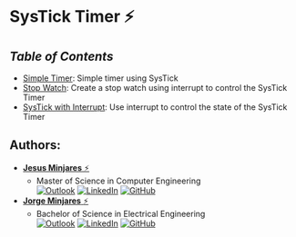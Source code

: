 # **SysTick Timer :zap:**

## ***Table of Contents***    
 * [Simple Timer](https://github.com/jminjares4/MSP432-Example-Codes/tree/main/SysTick%20Timer/Simple%20Timer): Simple timer using SysTick 
 * [Stop Watch](https://github.com/jminjares4/MSP432-Example-Codes/tree/main/SysTick%20Timer/Stop%20Watch): Create a stop watch using interrupt to control the SysTick Timer                      
 * [SysTick with Interrupt](https://github.com/jminjares4/MSP432-Example-Codes/tree/main/SysTick%20Timer/Systick%20with%20Interrupt): Use interrupt to control the state of the SysTick Timer  

## **Authors:**
* [**Jesus Minjares** :zap:](https://github.com/jminjares4)<br>
  * Master of Science in Computer Engineering<br>
[![Outlook](https://img.shields.io/badge/Microsoft_Outlook-0078D4?style=for-the-badge&logo=microsoft-outlook&logoColor=white&style=flat)](mailto:jminjares4@miners.utep.edu) 
[![LinkedIn](https://img.shields.io/badge/LinkedIn-0077B5?style=for-the-badge&logo=linkedin&logoColor=white&style=flat)](https://www.linkedin.com/in/jesus-minjares-157a21195/) [![GitHub](https://img.shields.io/badge/GitHub-100000?style=for-the-badge&logo=github&logoColor=white&style=flat)](https://github.com/jminjares4)
* [**Jorge Minjares** :zap:](https://github.com/JorgeMinjares)<br>
  * Bachelor of Science in Electrical Engineering<br>
[![Outlook](https://img.shields.io/badge/Microsoft_Outlook-0078D4?style=for-the-badge&logo=microsoft-outlook&logoColor=white&style=flat)](mailto:jminjares5@miners.utep.edu) 
[![LinkedIn](https://img.shields.io/badge/LinkedIn-0077B5?style=for-the-badge&logo=linkedin&logoColor=white&style=flat)](https://www.linkedin.com/in/jorge-minjares/) [![GitHub](https://img.shields.io/badge/GitHub-100000?style=for-the-badge&logo=github&logoColor=white&style=flat)](https://github.com/JorgeMinjares)
